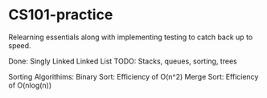 # CS101-practice
Relearning essentials along with implementing testing to catch back up to speed. 

Done: Singly Linked Linked List
TODO: Stacks, queues, sorting, trees

Sorting Algorithims:
Binary Sort: Efficiency of O(n^2)
Merge Sort: Efficiency of O(nlog(n))
